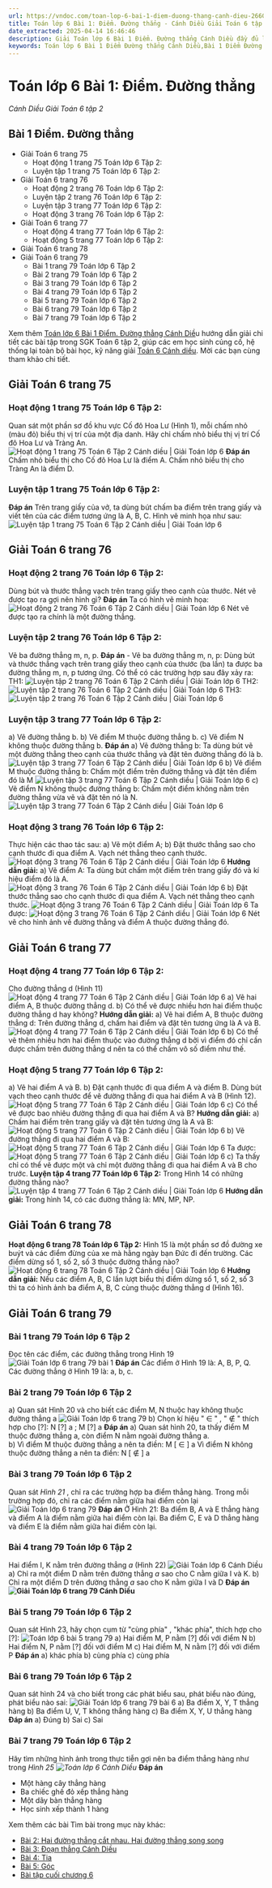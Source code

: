 ```yaml
---
url: https://vndoc.com/toan-lop-6-bai-1-diem-duong-thang-canh-dieu-266082
title: Toán lớp 6 Bài 1: Điểm. Đường thẳng - Cánh Diều Giải Toán 6 tập 2 - VnDoc.com
date_extracted: 2025-04-14 16:46:46
description: Giải Toán lớp 6 Bài 1 Điểm. Đường thẳng Cánh Diều đầy đủ lời giải cho từng bài tập để các em học sinh củng cố kỹ năng giải Toán.
keywords: Toán lớp 6 Bài 1 Điểm Đường thẳng Cánh Diều,Bài 1 Điểm Đường thẳng Cánh Diều,toán 6,toán lớp 6,giải toán lớp 6,giải toán 6,toán lớp 6 cánh diều,toán 6 cánh diều,giải toán 6 tập 2 cánh diều,giải toán lớp 6 cánh diều,Bài 1 Điểm Đường thẳng,toán lớp 6 trang 79 tập 2 cánh diều
---
```


# Toán lớp 6 Bài 1: Điểm. Đường thẳng
 _Cánh Diều Giải Toán 6 tập 2_
## **Bài 1 Điểm. Đường thẳng**
  * Giải Toán 6 trang 75
    * Hoạt động 1 trang 75 Toán lớp 6 Tập 2:
    * Luyện tập 1 trang 75 Toán lớp 6 Tập 2:
  * Giải Toán 6 trang 76
    * Hoạt động 2 trang 76 Toán lớp 6 Tập 2:
    * Luyện tập 2 trang 76 Toán lớp 6 Tập 2:
    * Luyện tập 3 trang 77 Toán lớp 6 Tập 2:
    * Hoạt động 3 trang 76 Toán lớp 6 Tập 2: 
  * Giải Toán 6 trang 77 
    * Hoạt động 4 trang 77 Toán lớp 6 Tập 2: 
    * Hoạt động 5 trang 77 Toán lớp 6 Tập 2:
  * Giải Toán 6 trang 78
  * Giải Toán 6 trang 79
    * Bài 1 trang 79 Toán lớp 6 Tập 2
    * Bài 2 trang 79 Toán lớp 6 Tập 2
    * Bài 3 trang 79 Toán lớp 6 Tập 2
    * Bài 4 trang 79 Toán lớp 6 Tập 2
    * Bài 5 trang 79 Toán lớp 6 Tập 2
    * Bài 6 trang 79 Toán lớp 6 Tập 2
    * Bài 7 trang 79 Toán lớp 6 Tập 2

Xem thêm
[Toán lớp 6 Bài 1 Điểm. Đường thẳng Cánh Diề](<https://vndoc.com/toan-lop-6-bai-1-diem-duong-thang-canh-dieu-266082>)u hướng dẫn giải chi tiết các bài tập trong SGK Toán 6 tập 2, giúp các em học sinh củng cố, hệ thống lại toàn bộ bài học, kỹ năng giải [Toán 6 Cánh diều](<https://vndoc.com/toan-lop-6-sach-canh-dieu>). Mời các bạn cùng tham khảo chi tiết.
## **Giải Toán 6 trang 75**
### **Hoạt động 1 trang 75 Toán lớp 6 Tập 2:**
Quan sát một phần sơ đồ khu vực Cố đô Hoa Lư \(Hình 1\), mỗi chấm nhỏ \(màu đỏ\) biểu thị vị trí của một địa danh. Hãy chỉ chấm nhỏ biểu thị vị trí Cố đô Hoa Lư và Tràng An.
![Hoạt động 1 trang 75 Toán 6 Tập 2 Cánh diều | Giải Toán lớp 6](https://i.vdoc.vn/data/image/2024/01/22/hoat-dong-1-trang-75-toan-lop-6-tap-2-canh-dieu-1.png)
**Đáp án**
Chấm nhỏ biểu thị cho Cố đô Hoa Lư là điểm A.
Chấm nhỏ biểu thị cho Tràng An là điểm D.
### **Luyện tập 1 trang 75 Toán lớp 6 Tập 2:**
**Đáp án**
Trên trang giấy của vở, ta dùng bút chấm ba điểm trên trang giấy và viết tên của các điểm tương ứng là A, B, C. Hình vẽ minh họa như sau:
![Luyện tập 1 trang 75 Toán 6 Tập 2 Cánh diều | Giải Toán lớp 6](https://i.vdoc.vn/data/image/2024/01/22/luyen-tap-1-trang-75-toan-lop-6-tap-2-canh-dieu-1.png)
## **Giải Toán 6 trang 76**
### **Hoạt động 2 trang 76 Toán lớp 6 Tập 2:**
Dùng bút và thước thẳng vạch trên trang giấy theo cạnh của thước. Nét vẽ được tạo ra gợi nên hình gì?
**Đáp án**
Ta có hình vẽ minh họa:
![Hoạt động 2 trang 76 Toán 6 Tập 2 Cánh diều | Giải Toán lớp 6](https://i.vdoc.vn/data/image/2024/01/22/hoat-dong-2-trang-76-toan-lop-6-tap-2-canh-dieu-1.png)
Nét vẽ được tạo ra chính là một đường thẳng.
### **Luyện tập 2 trang 76 Toán lớp 6 Tập 2:**
Vẽ ba đường thẳng m, n, p.
**Đáp án**
\- Vẽ ba đường thẳng m, n, p: Dùng bút và thước thẳng vạch trên trang giấy theo cạnh của thước \(ba lần\) ta được ba đường thẳng m, n, p tương ứng. Có thể có các trường hợp sau đây xảy ra:
TH1:
![Luyện tập 2 trang 76 Toán 6 Tập 2 Cánh diều | Giải Toán lớp 6](https://i.vdoc.vn/data/image/2024/01/22/luyen-tap-2-trang-76-toan-lop-6-tap-2-canh-dieu-1.png)
TH2:
![Luyện tập 2 trang 76 Toán 6 Tập 2 Cánh diều | Giải Toán lớp 6](https://i.vdoc.vn/data/image/2024/01/22/luyen-tap-2-trang-76-toan-lop-6-tap-2-canh-dieu-2.png)
TH3:
![Luyện tập 2 trang 76 Toán 6 Tập 2 Cánh diều | Giải Toán lớp 6](https://i.vdoc.vn/data/image/2024/01/22/luyen-tap-2-trang-76-toan-lop-6-tap-2-canh-dieu-3.png)
### **Luyện tập 3 trang 77 Toán lớp 6 Tập 2:**
a\) Vẽ đường thẳng b.
b\) Vẽ điểm M thuộc đường thẳng b.
c\) Vẽ điểm N không thuộc đường thẳng b.
**Đáp án**
a\) Vẽ đường thẳng b: Ta dùng bút vẽ một đường thẳng theo cạnh của thước thẳng và đặt tên đường thẳng đó là b.
![Luyện tập 3 trang 77 Toán 6 Tập 2 Cánh diều | Giải Toán lớp 6](https://i.vdoc.vn/data/image/2024/01/22/luyen-tap-3-trang-77-toan-lop-6-tap-2-canh-dieu-1.png)
b\) Vẽ điểm M thuộc đường thẳng b: Chấm một điểm trên đường thẳng và đặt tên điểm đó là M
![Luyện tập 3 trang 77 Toán 6 Tập 2 Cánh diều | Giải Toán lớp 6](https://i.vdoc.vn/data/image/2024/01/22/luyen-tap-3-trang-77-toan-lop-6-tap-2-canh-dieu-2.png)
c\) Vẽ điểm N không thuộc đường thẳng b: Chấm một điểm không nằm trên đường thẳng vừa vẽ và đặt tên nó là N.
![Luyện tập 3 trang 77 Toán 6 Tập 2 Cánh diều | Giải Toán lớp 6](https://i.vdoc.vn/data/image/2024/01/22/luyen-tap-3-trang-77-toan-lop-6-tap-2-canh-dieu-3.png)
### **Hoạt động 3 trang 76 Toán lớp 6 Tập 2:**
Thực hiện các thao tác sau:
a\) Vẽ một điểm A;
b\) Đặt thước thẳng sao cho cạnh thước đi qua điểm A. Vạch nét thẳng theo cạnh thước.
![Hoạt động 3 trang 76 Toán 6 Tập 2 Cánh diều | Giải Toán lớp 6](https://i.vdoc.vn/data/image/2025/01/17/hoat-dong-3-trang-76-toan-lop-6-tap-2-canh-dieu-1.png)
**Hướng dẫn giải:**
a\) Vẽ điểm A: Ta dùng bút chấm một điểm trên trang giấy đó và kí hiệu điểm đó là A.
![Hoạt động 3 trang 76 Toán 6 Tập 2 Cánh diều | Giải Toán lớp 6](https://i.vdoc.vn/data/image/2025/01/17/hoat-dong-3-trang-76-toan-lop-6-tap-2-canh-dieu-2.png)
b\) Đặt thước thẳng sao cho cạnh thước đi qua điểm A. Vạch nét thẳng theo cạnh thước.
![Hoạt động 3 trang 76 Toán 6 Tập 2 Cánh diều | Giải Toán lớp 6](https://i.vdoc.vn/data/image/2025/01/17/hoat-dong-3-trang-76-toan-lop-6-tap-2-canh-dieu-3.png)
Ta được:
![Hoạt động 3 trang 76 Toán 6 Tập 2 Cánh diều | Giải Toán lớp 6](https://i.vdoc.vn/data/image/2025/01/17/hoat-dong-3-trang-76-toan-lop-6-tap-2-canh-dieu-4.png)
Nét vẽ cho hình ảnh về đường thẳng và điểm A thuộc đường thẳng đó.
## **Giải Toán 6 trang 77**
### **Hoạt động 4 trang 77 Toán lớp 6 Tập 2:**
Cho đường thẳng d \(Hình 11\)
![Hoạt động 4 trang 77 Toán 6 Tập 2 Cánh diều | Giải Toán lớp 6](https://i.vdoc.vn/data/image/2025/01/17/hoat-dong-4-trang-77-toan-lop-6-tap-2-canh-dieu-1.png)
a\) Vẽ hai điểm A, B thuộc đường thẳng d.
b\) Có thể vẽ được nhiều hơn hai điểm thuộc đường thẳng d hay không?
**Hướng dẫn giải:**
a\) Vẽ hai điểm A, B thuộc đường thẳng d: Trên đường thẳng d, chấm hai điểm và đặt tên tương ứng là A và B.
![Hoạt động 4 trang 77 Toán 6 Tập 2 Cánh diều | Giải Toán lớp 6](https://i.vdoc.vn/data/image/2025/01/17/hoat-dong-4-trang-77-toan-lop-6-tap-2-canh-dieu-2.png)
b\) Có thể vẽ thêm nhiều hơn hai điểm thuộc vào đường thẳng d bởi vì điểm đó chỉ cần được chấm trên đường thẳng d nên ta có thể chấm vô số điểm như thế.
### **Hoạt động 5 trang 77 Toán lớp 6 Tập 2:**
a\) Vẽ hai điểm A và B.
b\) Đặt cạnh thước đi qua điểm A và điểm B. Dùng bút vạch theo cạnh thước để vẽ đường thẳng đi qua hai điểm A và B \(Hình 12\).
![Hoạt động 5 trang 77 Toán 6 Tập 2 Cánh diều | Giải Toán lớp 6](https://i.vdoc.vn/data/image/2025/01/17/hoat-dong-5-trang-77-toan-lop-6-tap-2-canh-dieu-1.png)
c\) Có thể vẽ được bao nhiêu đường thẳng đi qua hai điểm A và B?
**Hướng dẫn giải:**
a\) Chấm hai điểm trên trang giấy và đặt tên tương ứng là A và B:
![Hoạt động 5 trang 77 Toán 6 Tập 2 Cánh diều | Giải Toán lớp 6](https://i.vdoc.vn/data/image/2025/01/17/hoat-dong-5-trang-77-toan-lop-6-tap-2-canh-dieu-2.png)
b\) Vẽ đường thẳng đi qua hai điểm A và B:
![Hoạt động 5 trang 77 Toán 6 Tập 2 Cánh diều | Giải Toán lớp 6](https://i.vdoc.vn/data/image/2025/01/17/hoat-dong-5-trang-77-toan-lop-6-tap-2-canh-dieu-3.png)
Ta được:
![Hoạt động 5 trang 77 Toán 6 Tập 2 Cánh diều | Giải Toán lớp 6](https://i.vdoc.vn/data/image/2025/01/17/hoat-dong-5-trang-77-toan-lop-6-tap-2-canh-dieu-4.png)
c\) Ta thấy chỉ có thể vẽ được một và chỉ một đường thẳng đi qua hai điểm A và B cho trước.
**Luyện tập 4 trang 77 Toán lớp 6 Tập 2:**
Trong Hình 14 có những đường thẳng nào?
![Luyện tập 4 trang 77 Toán 6 Tập 2 Cánh diều | Giải Toán lớp 6](https://i.vdoc.vn/data/image/2025/01/17/luyen-tap-4-trang-77-toan-lop-6-tap-2-canh-dieu-1.png)
**Hướng dẫn giải:**
Trong hình 14, có các đường thẳng là: MN, MP, NP.
## **Giải Toán 6 trang 78**
**Hoạt động 6 trang 78 Toán lớp 6 Tập 2:** Hình 15 là một phần sơ đồ đường xe buýt và các điểm đừng của xe mà hằng ngày bạn Đức đi đến trường. Các điểm dừng số 1, số 2, số 3 thuộc đường thẳng nào?
![Hoạt động 6 trang 78 Toán 6 Tập 2 Cánh diều | Giải Toán lớp 6](https://i.vdoc.vn/data/image/2025/01/17/hoat-dong-6-trang-78-toan-lop-6-tap-2-canh-dieu-1.png)
**Hướng dẫn giải:**
Nếu các điểm A, B, C lần lượt biểu thị điểm dừng số 1, số 2, số 3 thì ta có hình ảnh ba điểm A, B, C cùng thuộc đường thẳng d \(Hình 16\).
## **Giải Toán 6 trang 79**
### Bài 1 trang 79 Toán lớp 6 Tập 2
Đọc tên các điểm, các đường thẳng trong Hình 19
![Giải Toán lớp 6 trang 79 bài 1](https://i.vdoc.vn/data/image/2022/05/23/giai-Toan-6-trang-79-bai-1.png)
**Đáp án**
Các điểm ở Hình 19 là: A, B, P, Q.
Các đường thẳng ở Hình 19 là: a, b, c.
### Bài 2 trang 79 Toán lớp 6 Tập 2
a\) Quan sát Hình 20 và cho biết các điểm M, N thuộc hay không thuộc đường thẳng a
![Giải Toán lớp 6 trang 79](https://i.vdoc.vn/data/image/2022/05/23/giai-toan-6-trang-79-bai-2.png)
b\) Chọn kí hiệu " ∈ " , " ∉ " thích hợp cho \[?\]:
N \[?\] a ; M \[?\] a
**Đáp án**
a\) Quan sát hình 20, ta thấy điểm M thuộc đường thẳng a, còn điểm N nằm ngoài đường thẳng a.  
b\) Vì điểm M thuộc đường thẳng a nên ta điền: M \[ ∈ \] a
Vì điểm N không thuộc đường thẳng a nên ta điền: N \[ ∉ \] a
### Bài 3 trang 79 Toán lớp 6 Tập 2
Quan sát _Hình 21_ , chỉ ra các trường hợp ba điểm thẳng hàng. Trong mỗi trường hợp đó, chỉ ra các điểm nằm giữa hai điểm còn lại
![Giải Toán lớp 6 trang 79](https://i.vdoc.vn/data/image/2022/05/23/giai-Toan-6-trang-79-bai-3.png)
**Đáp án**
Ở Hình 21:
Ba điểm B, A và E thẳng hàng và điểm A là điểm nằm giữa hai điểm còn lại.
Ba điểm C, E và D thẳng hàng và điểm E là điểm nằm giữa hai điểm còn lại.
### Bài 4 trang 79 Toán lớp 6 Tập 2
Hai điểm I, K nằm trên đường thẳng _a_ \(Hình 22\)
![Giải Toán lớp 6 Cánh Diều](https://i.vdoc.vn/data/image/2022/05/23/giai-toan-6-trang-79-bai-4.png)
a\) Chỉ ra một điểm D nằm trên đường thẳng _a_ sao cho C nằm giữa I và K.
b\) Chỉ ra một điểm D trên đường thẳng _a_ sao cho K nằm giữa I và D
**Đáp án**
**![Giải Toán lớp 6 trang 79 Cánh Diều](https://i.vdoc.vn/data/image/2022/05/23/giai-toan-6-trang-79-bai-4-1.png)**
### Bài 5 trang 79 Toán lớp 6 Tập 2
Quan sát Hình 23, hãy chọn cụm từ "cùng phía" , "khác phía", thích hợp cho \[?\]:
![Toán lớp 6 bài 5 trang 79](https://i.vdoc.vn/data/image/2022/05/23/giai-toan-lop-6-bai-5-trang-79.png)
a\) Hai điểm M, P nằm \[?\] đối với điểm N
b\) Hai điểm N, P nằm \[?\] đối với điểm M
c\) Hai điểm M, N nằm \[?\] đối với điểm P
**Đáp án**
a\) khác phía
b\) cùng phía
c\) cùng phía
### Bài 6 trang 79 Toán lớp 6 Tập 2
Quan sát hình 24 và cho biết trong các phát biểu sau, phát biểu nào đúng, phát biểu nào sai:
![Giải Toán lớp 6 trang 79 bài 6](https://i.vdoc.vn/data/image/2022/05/23/giai-Toan-6-trang-79-bai-6.png)
a\) Ba điểm X, Y, T thẳng hàng
b\) Ba điểm U, V, T không thẳng hàng
c\) Ba điểm X, Y, U thẳng hàng
**Đáp án**
a\) Đúng
b\) Sai
c\) Sai
### Bài 7 trang 79 Toán lớp 6 Tập 2
Hãy tìm những hình ảnh trong thực tiễn gợi nên ba điểm thẳng hàng như trong _Hình 25_
 _![Toán lớp 6 Cánh Diều](https://i.vdoc.vn/data/image/2022/05/23/giai-Toan-6-trang-79-9.png)_
**Đáp án**
  * Một hàng cây thẳng hàng
  * Ba chiếc ghế đỏ xếp thẳng hàng
  * Một dãy bàn thẳng hàng
  * Học sinh xếp thành 1 hàng

Xem thêm các bài Tìm bài trong mục này khác:
  * [Bài 2: Hai đường thẳng cắt nhau. Hai đường thẳng song song](</toan-lop-6-bai-2-hai-duong-thang-cat-nhau-hai-duong-thang-song-song-266088>)
  * [Bài 3: Đoạn thẳng Cánh Diều](</toan-lop-6-bai-3-doan-thang-canh-dieu-266096>)
  * [Bài 4: Tia](</toan-lop-6-bai-4-tia-canh-dieu-266101>)
  * [Bài 5: Góc ](</toan-lop-6-bai-5-goc-canh-dieu-266104>)
  * [Bài tập cuối chương 6](</toan-lop-6-bai-tap-cuoi-chuong-6-canh-dieu-266107>)

